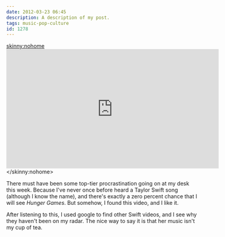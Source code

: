 ```yaml
---
date: 2012-03-23 06:45
description: A description of my post.
tags: music-pop-culture
id: 1278
---
```

<skinny:nohome><iframe width="560" height="315" src="http://www.youtube.com/embed/RzhAS_GnJIc" frameborder="0" allowfullscreen></iframe></skinny:nohome>

There must have been some top-tier procrastination going on at my desk this week.  Because I've never once before heard a Taylor Swift song (although I know the name), and there's exactly a zero percent chance that I will see <i>Hunger Games</i>.  But somehow, I found this video, and I like it.

After listening to this, I used google to find other Swift videos, and I see why they haven't been on my radar.  The nice way to say it is that her music isn't my cup of tea.